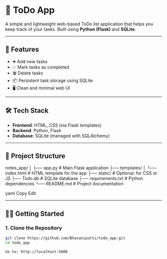 # 📝 ToDo App

A simple and lightweight web-based ToDo list application that helps you keep track of your tasks. Built using **Python (Flask)** and **SQLite**.

---

## 🚀 Features

- ➕ Add new tasks
- ✅ Mark tasks as completed
- 🗑️ Delete tasks
- 📦 Persistent task storage using SQLite
- 🖥️ Clean and minimal web UI

---

## 🛠️ Tech Stack

- **Frontend**: HTML, CSS (via Flask templates)
- **Backend**: Python, Flask
- **Database**: SQLite (managed with SQLAlchemy)

---

## 📂 Project Structure

notes_app/
│
├── app.py # Main Flask application
├── templates/
│ └── index.html # HTML template for the app
├── static/ # Optional: for CSS or JS
├── Todo.db # SQLite database
├── requirements.txt # Python dependencies
└── README.md # Project documentation

yaml
Copy
Edit

---

## 🧑‍💻 Getting Started

### 1. Clone the Repository

```bash
git clone https://github.com/Bhavaniputti/todo_app.git
cd todo_app

Go to: http://localhost:5000
